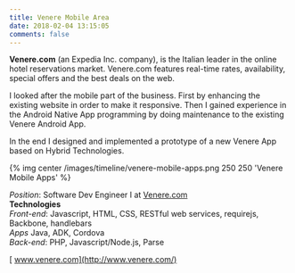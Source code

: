 ```yaml
---
title: Venere Mobile Area
date: 2018-02-04 13:15:05
comments: false
---
```

**Venere.com** (an Expedia Inc. company), is the Italian leader in the online hotel reservations market. Venere.com features real-time rates, availability, special offers and the best deals on the web.

I looked after the mobile part of the business. First by enhancing the existing website in order to make it responsive. Then I gained experience in the Android Native App programming by doing maintenance to the existing Venere Android App.

In the end I designed and implemented a prototype of a new Venere App based on Hybrid Technologies.

{% img center /images/timeline/venere-mobile-apps.png 250 250 'Venere Mobile Apps' %}

_Position_: Software Dev Engineer I at [Venere.com](http://www.venere.com/ "Venere.com")  
**Technologies**  
_Front-end_: Javascript, HTML, CSS, RESTful web services, requirejs, Backbone, handlebars  
_Apps_ Java, ADK, Cordova  
_Back-end_: PHP, Javascript/Node.js, Parse

[<i class="fa fa-external-link" aria-hidden="true"></i>&nbsp;www.venere.com](http://www.venere.com/)
